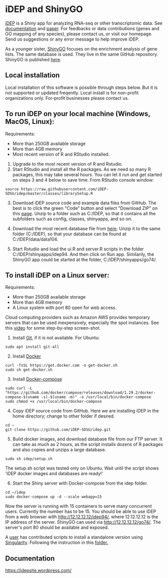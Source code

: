 # iDEP and ShinyGO

[iDEP](http://ge-lab.org/idep/) is a Shiny app for analyzing RNA-seq or other transcriptomic data. See [documentation](https://idepsite.wordpress.com/) and [paper](https://bmcbioinformatics.biomedcentral.com/articles/10.1186/s12859-018-2486-6). For feedbacks or data contributions (genes and GO mapping of any species), please contact us, or visit our homepage. Send us suggestions or any error message to help improve iDEP.

As a younger sister, [ShinyGO](http://ge-lab.org/go/) focuses on the enrichment analysis of gene lists. The same database is used. They live in the same GitHub repository. ShinyGO is published [here](https://doi.org/10.1093/bioinformatics/btz931). 


## Local installation
Local installation of this software is possible through steps below. But it is not supported or updated freqently. Local install is for non-profit organizations only. For-profit businesses please contact us.

## To run iDEP on your local machine (Windows, MacOS, Linux):
Requirements:
+ More than 250GB available storage
+ More than 4GB memory
+ Most recent version of R and RStudio installed.

1. Upgrade to the most recent version of R and Rstudio.
2. Start RStudio and install all the R packages. As we need so many R packages, this may take several hours. You can let it run and get started on steps 3 and 4 below to save time. From RStudio console window:
```
source https://raw.githubusercontent.com/iDEP-SDSU/idep/master/classes/librarySetup.R
```

3. Download iDEP source code and example data files from GitHub. The best is to click the green "Code" button and select "Download ZIP" on this [page](https://github.com/iDEP-SDSU/idep). Unzip to a folder such as C:/IDEP, so that it contains all the subfolders such as config, classes, shinyapps, and so on.

4. Download the most recent database file from [here](http://18.235.92.206:8080/data104.tar.gz). Unzip it to the same folder (C:/IDEP), so that your database can be found at C:/IDEP/data/data104. 

5. Start Rstudio and load the ui.R and server.R scripts in the folder C:/IDEP/shinyapps/idep94. And then click on Run app. Similarily, the ShinyGO app could be started at the folder, C:/IDEP/shinyapps/go74/. 

## To install iDEP on a Linux server:

Requirements:
+ More than 250GB available storage
+ More than 4GB memory
+ A Linux system with port 80 open for web access. 

Cloud computing providers such as Amazon AWS provides temporary servers that can be used inexpensively, especially the spot instances.
See this [video](https://youtu.be/m-3vyGNYDOQ) for some step-by-step screen-shot.

1. Install [Git](https://git-scm.com/book/en/v2/Getting-Started-Installing-Git), if it is not available.  For Ubuntu:
```
sudo apt install git-all
```

2. Install [Docker](https://docs.docker.com/get-docker/)
```
curl -fsSL https://get.docker.com -o get-docker.sh
sudo sh get-docker.sh
```

3. Install [Docker-compose](https://docs.docker.com/compose/install/)
```
sudo curl -L "https://github.com/docker/compose/releases/download/1.29.2/docker-compose-$(uname -s)-$(uname -m)" -o /usr/local/bin/docker-compose
sudo chmod +x /usr/local/bin/docker-compose
```

4. Copy iDEP source code from GitHub. Here we are installing iDEP in the home directory; change to other folder if desired.
```
cd ~
git clone https://github.com/iDEP-SDSU/idep.git
```
 
5. Build docker images, and download database file from our FTP server. It can take as much as 2 hours, as the script installs dozens of R packages and also copies and unzips a large database.
```
sudo sh idep/setup.sh
```
The setup.sh script was tested only on Ubuntu. Wait until the script shows 'iDEP docker images and databases are ready!' 

6. Start the Shiny server with Docker-compose from the idep folder.
```
cd ~/idep
sudo docker-compose up -d --scale webapp=15 
```
Now the server is running with 15 containers to serve many concurrent users. Currently the number has to be 15. You should be able to use iDEP from a web browser with http://12.12.12.12/idep94/, where 12.12.12.12 is the IP address of the server. ShinyGO can used via http://12.12.12.12/go74/. The server's port 80 should be available and exposed.


A [user](https://github.com/wresch) has contributed scripts to install a standalone version using [Singularity](https://www.sylabs.io/). Following the instruction in this [folder.](https://github.com/iDEP-SDSU/idep/tree/master/singularity_standalone)

## Documentation
https://idepsite.wordpress.com/

